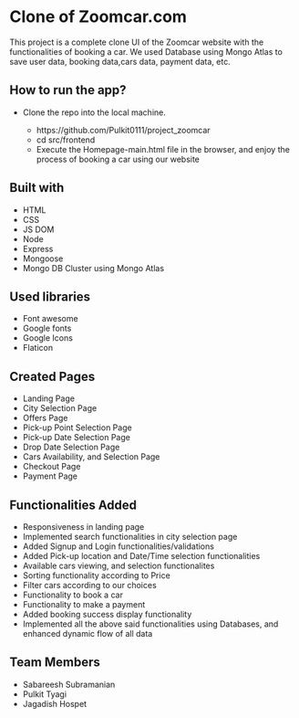 # Clone of Zoomcar.com
This project is a complete clone UI of the Zoomcar website with the functionalities of booking a car. We used Database using Mongo Atlas to save user data, booking data,cars data, payment data, etc.

## How to run the app?
<ul>
  <li>Clone the repo into the local machine.</li>
  <ul>
    <li>https://github.com/Pulkit0111/project_zoomcar</li>
    <li>cd src/frontend</li>
    <li>Execute the Homepage-main.html file in the browser, and enjoy the process of booking a car using our website</li>
  </ul>
</ul>

## Built with
<ul>
  <li>HTML</li>
  <li>CSS</li>
  <li>JS DOM</li>
  <li>Node</li>
  <li>Express</li>
  <li>Mongoose</li>
  <li>Mongo DB Cluster using Mongo Atlas</li>
</ul>

## Used libraries
<ul>
  <li>Font awesome</li>
  <li>Google fonts</li>
  <li>Google Icons</li>
  <li>Flaticon</li>
</ul>

## Created Pages 
<ul>
  <li>Landing Page</li>
  <li>City Selection Page</li>
  <li>Offers Page</li>
  <li>Pick-up Point Selection Page</li>
  <li>Pick-up Date Selection Page</li>
  <li>Drop Date Selection Page</li>
  <li>Cars Availability, and Selection Page</li>
  <li>Checkout Page</li>
  <li>Payment Page</li>
</ul>

## Functionalities Added
<ul>
  <li>Responsiveness in landing page</li>
  <li>Implemented search functionalities in city selection page</li>
  <li>Added Signup and Login functionalities/validations</li>
  <li>Added Pick-up location and Date/Time selection functionalities</li>
  <li>Available cars viewing, and selection functionalites</li>
  <li>Sorting functionality according to Price</li>
  <li>Filter cars according to our choices</li>
  <li>Functionality to book a car</li>
  <li>Functionality to make a payment</li>
  <li>Added booking success display functionality</li>
  <li>Implemented all the above said functionalities using Databases, and enhanced dynamic flow of all data</li>
</ul>

## Team Members 
<ul>
  <li>Sabareesh Subramanian</li>
  <li>Pulkit Tyagi</li>
  <li>Jagadish Hospet</li>
</ul>
